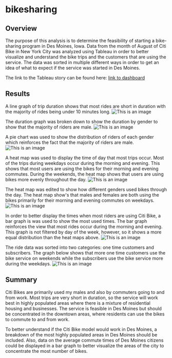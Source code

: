 # bikesharing

## Overview

 The purpose of this analysis is to determine the feasibility of starting a bike-sharing program in Des Moines, Iowa. Data from the month of August of Citi Bike in New York City was analyzed using Tableau in order to better visualize and understand the bike trips and the customers that are using the service.  The data was sorted in multiple different ways in order to get an idea of what to expect if the service was started in Des Moines. 

The link to the Tableau story can be found here: [link to dashboard](https://public.tableau.com/app/profile/john.browder/viz/bikesharing_challenge_16563562453640/NYCCitiBikeStory?publish=yes "Citi Bike Story")

## Results

 A line graph of trip duration shows that most rides are short in duration with the majority of rides being under 10 minutes long.
 ![This is an image](https://github.com/JDBrowder523/bikesharing/blob/main/Images/tripduration.png)

 The duration graph was broken down to show the duration by gender to show that the majority of riders are male.
 ![This is an image](https://github.com/JDBrowder523/bikesharing/blob/main/Images/trip_duration_gender.png)

 A pie chart was used to show the distribution of riders of each gender which reinforces the fact that the majority of riders are male.
 ![This is an image](https://github.com/JDBrowder523/bikesharing/blob/main/Images/Gender_breakdown.png)

 A heat map was used to display the time of day that most trips occur.  Most of the trips during weekdays occur during the morning and evening.  This shows that most users are using the bikes for their morning and evening commutes.  During the weekends, the heat map shows that users are using bikes more evenly throughout the day.
 ![This is an image](https://github.com/JDBrowder523/bikesharing/blob/main/Images/trips_per_hour_by_weekday.png)

 The heat map was edited to show how different genders used bikes through the day.  The heat map show's that males and females are both using the bikes primarily for their morning and evening commutes on weekdays.
 ![This is an image](https://github.com/JDBrowder523/bikesharing/blob/main/Images/Trip_times_by_gender.png)

 In order to better display the times when most riders are using Citi Bike, a bar graph is was used to show the most used times.  The bar graph reinforces the view that most rides occur during the morning and evening.  This graph is not filtered by day of the week, however, so it shows a more equal distribution than the heat maps above.
 ![This is an image](https://github.com/JDBrowder523/bikesharing/blob/main/Images/August_peak_hours.png)

 The ride data was sorted into two categories: one time customers and subscribers.  The graph below shows that more one time customers use the bike service on weekends while the subscribers use the bike service more during the weekdays.
 ![This is an image](https://github.com/JDBrowder523/bikesharing/blob/main/Images/Trips_by_user_type.png)

## Summary

 Citi Bikes are primarily used my males and also by commuters going to and from work.  Most trips are very short in duration, so the service will work best in highly populated areas where there is a mixture of residential housing and businesses.  The service is feasible in Des Moines but should be concentrated in the downtown areas, where residents can use the bikes to commute to and from work.

 To better understand if the Citi Bike model would work in Des Moines, a breakdown of the most highly populated areas in Des Moines should be included.  Also, data on the average commute times of Des Moines citizens could be displayed in a bar graph to better visualize the areas of the city to concentrate the most number of bikes.  